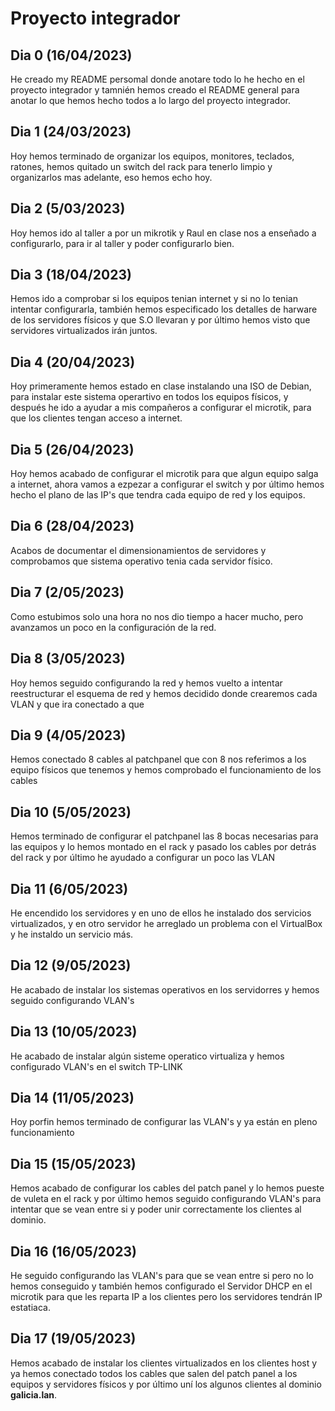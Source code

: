 # Proyecto integrador

## Dia 0  (16/04/2023)

He creado my README persomal donde anotare todo lo he hecho en el proyecto integrador y tamnién hemos creado el README general para anotar lo que hemos hecho todos a lo largo del proyecto integrador.

## Dia 1  (24/03/2023)

Hoy hemos terminado de organizar los equipos, monitores, teclados, ratones, hemos quitado un switch del rack para tenerlo limpio y organizarlos mas adelante, eso hemos echo hoy.


## Dia 2  (5/03/2023)

Hoy hemos ido al taller a por un mikrotik y Raul en clase nos a enseñado a configurarlo, para ir al taller y poder configurarlo bien.


## Dia 3  (18/04/2023)

Hemos ido a comprobar si los equipos tenian internet y si no lo tenian intentar configurarla, también hemos especificado los detalles de harware de los servidores físicos y que S.O llevaran y por último hemos visto que servidores virtualizados irán juntos.


## Dia 4 (20/04/2023)

Hoy primeramente hemos estado en clase instalando una ISO de Debian, para instalar este sistema operartivo en todos los equipos físicos, y después he ido a ayudar a mis compañeros a configurar el microtik, para que los clientes tengan acceso a internet.


## Dia 5 (26/04/2023)

Hoy hemos acabado de configurar el microtik para que algun equipo salga a internet, ahora vamos a ezpezar a configurar el switch y por último hemos hecho el plano de las IP's que tendra cada equipo de red y los equipos.


## Dia 6 (28/04/2023)

Acabos de documentar el dimensionamientos de servidores y comprobamos que sistema operativo tenia cada servidor físico.


## Dia 7 (2/05/2023)

Como estubimos solo una hora no nos dio tiempo a hacer mucho, pero avanzamos un poco en la configuración de la red.


## Dia 8 (3/05/2023)

Hoy hemos seguido configurando la red y hemos vuelto a intentar reestructurar el esquema de red y hemos decidido donde crearemos cada VLAN y que ira conectado a que


## Dia 9 (4/05/2023)

Hemos conectado 8 cables al patchpanel que con 8 nos referimos a los equipo físicos que tenemos y hemos comprobado el funcionamiento de los cables


## Dia 10 (5/05/2023)

Hemos terminado de configurar el patchpanel las 8 bocas necesarias para las equipos y lo hemos montado en el rack y pasado los cables por detrás del rack y por último he ayudado a configurar un poco las VLAN


## Dia 11 (6/05/2023)

He encendido los servidores y en uno de ellos he instalado dos servicios virtualizados, y en otro servidor he arreglado un problema con el VirtualBox y he instaldo un servicio más.


## Dia 12 (9/05/2023)

He acabado de instalar los sistemas operativos en los servidorres y hemos seguido configurando VLAN's


## Dia 13 (10/05/2023)

He acabado de instalar algún sisteme operatico virtualiza y hemos configurado VLAN's en el switch TP-LINK


## Dia 14 (11/05/2023)

Hoy porfin hemos terminado de configurar las VLAN's y ya están en pleno funcionamiento


## Dia 15 (15/05/2023)

Hemos acabado de configurar los cables del patch panel y lo hemos pueste de vuleta en el rack y por último hemos seguido configurando VLAN's para intentar que se vean entre si y poder unir correctamente los clientes al dominio.


## Dia 16 (16/05/2023)

He seguido configurando las VLAN's para que se vean entre si pero no lo hemos conseguido y también hemos configurado el Servidor DHCP en el microtik para que les reparta IP a los clientes pero los servidores tendrán IP estatiaca.


## Dia 17 (19/05/2023)

Hemos acabado de instalar los clientes virtualizados en los clientes host y ya hemos conectado todos los cables que salen del patch panel a los equipos y servidores físicos y por último uní los algunos clientes al dominio **galicia.lan**.
